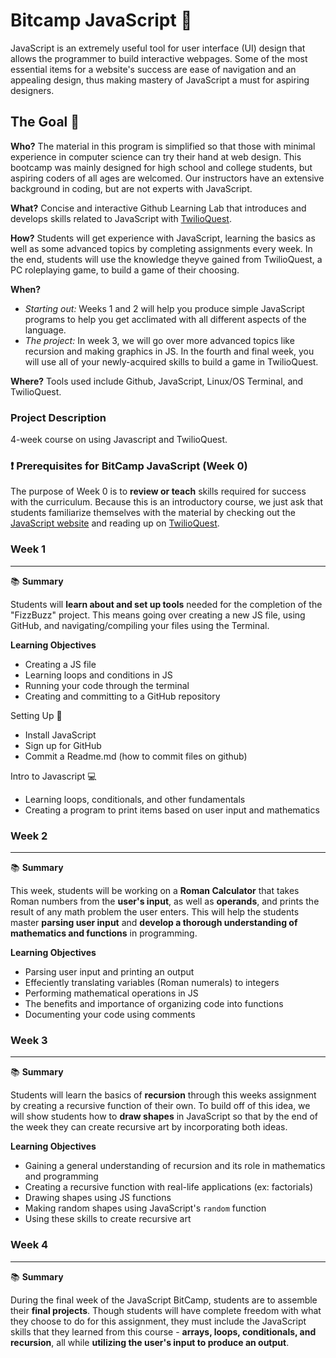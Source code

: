 # Bitcamp JavaScript :rocket: 

JavaScript is an extremely useful tool for user interface (UI) design that allows the programmer to build interactive webpages.  Some of the most essential items for a website's success are ease of navigation and an appealing design, thus making mastery of JavaScript a must for aspiring designers.

## The Goal 🥅

**Who?**  The material in this program is simplified so that those with minimal experience in computer science can try their hand at web design. This bootcamp was mainly designed for high school and college students, but aspiring coders of all ages are welcomed. Our instructors have an extensive background in coding, but are not experts with JavaScript.

**What?** Concise and interactive Github Learning Lab that introduces and develops skills related to JavaScript with [TwilioQuest](https://www.twilio.com/quest).

**How?** Students will get experience with JavaScript, learning the basics as well as some advanced topics by completing assignments every week. In the end, students will use the knowledge theyve gained from TwilioQuest, a PC roleplaying game, to build a game of their choosing. 

**When?** 

* *Starting out:* Weeks 1 and 2 will help you produce simple JavaScript programs to help you get acclimated with all different aspects of the language.
* *The project:* In week 3, we will go over more advanced topics like recursion and making graphics in JS. In the fourth and final week, you will use all of your newly-acquired skills to build a game in TwilioQuest.

**Where?** Tools used include Github, JavaScript, Linux/OS Terminal, and TwilioQuest.

### Project Description

4-week course on using Javascript and TwilioQuest.

### ❗ Prerequisites for BitCamp JavaScript (Week 0)

The purpose of Week 0 is to **review or teach** skills required for success with the curriculum. Because this is an introductory course, we just ask that students familiarize themselves with the material by checking out the [JavaScript website](https://www.javascript.com) and reading up on [TwilioQuest](https://www.twilio.com/quest).

### **Week 1**

***

📚 **Summary**

Students will **learn about and set up tools** needed for the completion of the "FizzBuzz" project. This means going over creating a new JS file, using GitHub, and navigating/compiling your files using the Terminal.

**Learning Objectives**

- Creating a JS file
- Learning loops and conditions in JS
- Running your code through the terminal
- Creating and committing to a GitHub repository

Setting Up 👷

- Install JavaScript
- Sign up for GitHub
- Commit a Readme.md (how to commit files on github)

Intro to Javascript 💻

- Learning loops, conditionals, and other fundamentals
- Creating a program to print items based on user input and mathematics

### **Week 2**

***

📚 **Summary**

This week, students will be working on a **Roman Calculator** that takes Roman numbers from the **user's input**, as well as **operands**, and prints the result of any math problem the user enters.  This will help the students master **parsing user input** and **develop a thorough understanding of mathematics and functions** in programming.

**Learning Objectives**

- Parsing user input and printing an output
- Effeciently translating variables (Roman numerals) to integers
- Performing mathematical operations in JS
- The benefits and importance of organizing code into functions
- Documenting your code using comments

### **Week 3**

***

:books: **Summary**

Students will learn the basics of **recursion** through this weeks assignment by creating a recursive function of their own.  To build off of this idea, we will show students how to **draw shapes** in JavaScript so that by the end of the week they can create recursive art by incorporating both ideas. 

**Learning Objectives**

- Gaining a general understanding of recursion and its role in mathematics and programming
- Creating a recursive function with real-life applications (ex: factorials)
- Drawing shapes using JS functions
- Making random shapes using JavaScript's `random` function
- Using these skills to create recursive art

### **Week 4**

***

:books: **Summary**

During the final week of the JavaScript BitCamp, students are to assemble their **final projects**.  Though students will have complete freedom with what they choose to do for this assignment, they must include the JavaScript skills that they learned from this course - **arrays, loops, conditionals, and recursion**, all while **utilizing the user's input to produce an output**.  
